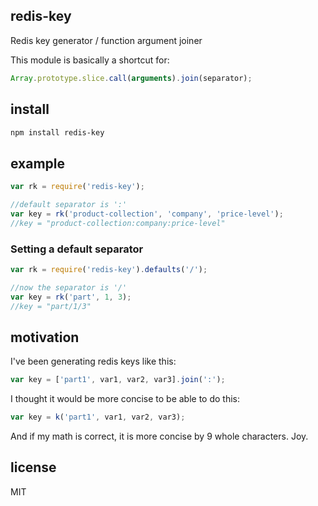 redis-key
---------

Redis key generator / function argument joiner

This module is basically a shortcut for:

```js
Array.prototype.slice.call(arguments).join(separator);
```

install
-------

```bash
npm install redis-key
```

example
-------

```js
var rk = require('redis-key');

//default separator is ':'
var key = rk('product-collection', 'company', 'price-level');
//key = "product-collection:company:price-level"
```

### Setting a default separator

```js
var rk = require('redis-key').defaults('/');

//now the separator is '/'
var key = rk('part', 1, 3);
//key = "part/1/3"
```

motivation
----------

I've been generating redis keys like this:

```js
var key = ['part1', var1, var2, var3].join(':');
```

I thought it would be more concise to be able to do this:

```js
var key = k('part1', var1, var2, var3);
```

And if my math is correct, it is more concise by 9 whole characters. Joy.

license
-------

MIT
